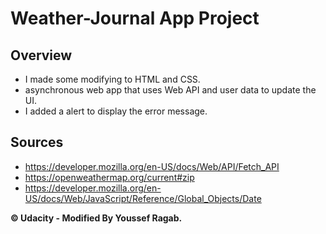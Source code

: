 # Weather-Journal App Project

## Overview

- I made some modifying to HTML and CSS.
- asynchronous web app that uses Web API and user data to update the UI.
- I added a alert to display the error message.

## Sources

- https://developer.mozilla.org/en-US/docs/Web/API/Fetch_API
- https://openweathermap.org/current#zip
- https://developer.mozilla.org/en-US/docs/Web/JavaScript/Reference/Global_Objects/Date

**© Udacity - Modified By Youssef Ragab.**
